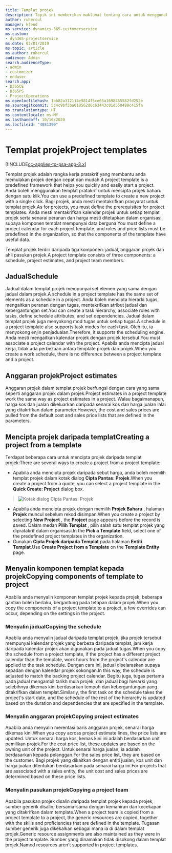 ```yaml
---
title: Templat projek
description: Topik ini memberikan maklumat tentang cara untuk menggunakan templat projek untuk persediaan projek pantas.
author: ruhercul
manager: kfend
ms.service: dynamics-365-customerservice
ms.custom:
- dyn365-projectservice
ms.date: 03/01/2019
ms.topic: article
ms.author: ruhercul
audience: Admin
search.audienceType:
- admin
- customizer
- enduser
search.app:
- D365CE
- D365PS
- ProjectOperations
ms.openlocfilehash: 1bb82a312114e9814f5ce65a1698455582fd252e
ms.sourcegitcommit: 5c4c9bf3ba018562d6cb3443c01d550489c415fa
ms.translationtype: HT
ms.contentlocale: ms-MY
ms.lasthandoff: 10/16/2020
ms.locfileid: "4081390"
---
```

# <a name="project-templates"></a><span data-ttu-id="3a76e-103">Templat projek</span><span class="sxs-lookup"><span data-stu-id="3a76e-103">Project templates</span></span> 

[!INCLUDE[cc-applies-to-psa-app-3.x](../includes/cc-applies-to-psa-app-3x.md)]

<span data-ttu-id="3a76e-104">Templat projek adalah rangka kerja pratakrif yang membantu anda memulakan projek dengan cepat dan mudah.</span><span class="sxs-lookup"><span data-stu-id="3a76e-104">A project template is a predefined framework that helps you quickly and easily start a project.</span></span> <span data-ttu-id="3a76e-105">Anda boleh menggunakan templat pratakrif untuk mencipta projek baharu dengan satu klik.</span><span class="sxs-lookup"><span data-stu-id="3a76e-105">You can use a predefined template to create a new project with a single click.</span></span> <span data-ttu-id="3a76e-106">Bagi projek, anda mesti mentakrifkan prasyarat untuk templat projek.</span><span class="sxs-lookup"><span data-stu-id="3a76e-106">As for projects, you must define the prerequisites for project templates.</span></span> <span data-ttu-id="3a76e-107">Anda mesti mentakrifkan kalendar projek untuk setiap templat projek serta senarai peranan dan harga mesti ditetapkan dalam organisasi, supaya komponen templat mempunyai data berguna.</span><span class="sxs-lookup"><span data-stu-id="3a76e-107">You must define a project calendar for each project template, and roles and price lists must be predefined in the organization, so that the components of the template have useful data.</span></span>

<span data-ttu-id="3a76e-108">Templat projek terdiri daripada tiga komponen: jadual, anggaran projek dan ahli pasukan projek.</span><span class="sxs-lookup"><span data-stu-id="3a76e-108">A project template consists of three components: a schedule, project estimates, and project team members.</span></span>

## <a name="schedule"></a><span data-ttu-id="3a76e-109">Jadual</span><span class="sxs-lookup"><span data-stu-id="3a76e-109">Schedule</span></span>

<span data-ttu-id="3a76e-110">Jadual dalam templat projek mempunyai set elemen yang sama dengan jadual dalam projek.</span><span class="sxs-lookup"><span data-stu-id="3a76e-110">A schedule in a project template has the same set of elements as a schedule in a project.</span></span> <span data-ttu-id="3a76e-111">Anda boleh mencipta hierarki tugas, mengaitkan peranan dengan tugas, mentakrifkan atribut jadual dan kebergantungan set.</span><span class="sxs-lookup"><span data-stu-id="3a76e-111">You can create a task hierarchy, associate roles with tasks, define schedule attributes, and set dependencies.</span></span> <span data-ttu-id="3a76e-112">Jadual dalam templat projek juga menyokong mod tugas untuk setiap tugas.</span><span class="sxs-lookup"><span data-stu-id="3a76e-112">A schedule in a project template also supports task modes for each task.</span></span> <span data-ttu-id="3a76e-113">Oleh itu, ia menyokong enjin penjadualan.</span><span class="sxs-lookup"><span data-stu-id="3a76e-113">Therefore, it supports the scheduling engine.</span></span> <span data-ttu-id="3a76e-114">Anda mesti mengaitkan kalendar projek dengan projek tersebut.</span><span class="sxs-lookup"><span data-stu-id="3a76e-114">You must associate a project calendar with the project.</span></span> <span data-ttu-id="3a76e-115">Apabila anda mencipta jadual kerja, tidak ada perbezaan antara template projek dan projek.</span><span class="sxs-lookup"><span data-stu-id="3a76e-115">When you create a work schedule, there is no difference between a project template and a project.</span></span>

## <a name="project-estimates"></a><span data-ttu-id="3a76e-116">Anggaran projek</span><span class="sxs-lookup"><span data-stu-id="3a76e-116">Project estimates</span></span>

<span data-ttu-id="3a76e-117">Anggaran projek dalam templat projek berfungsi dengan cara yang sama seperti anggaran projek dalam projek.</span><span class="sxs-lookup"><span data-stu-id="3a76e-117">Project estimates in a project template work the same way as project estimates in a project.</span></span> <span data-ttu-id="3a76e-118">Walau bagaimanapun, harga kos dan jualan dikeluarkan daripada senarai kos dan harga jualan lalai yang ditakrifkan dalam parameter.</span><span class="sxs-lookup"><span data-stu-id="3a76e-118">However, the cost and sales prices are pulled from the default cost and sales price lists that are defined in the parameters.</span></span>

## <a name="creating-a-project-from-a-template"></a><span data-ttu-id="3a76e-119">Mencipta projek daripada templat</span><span class="sxs-lookup"><span data-stu-id="3a76e-119">Creating a project from a template</span></span>
 
<span data-ttu-id="3a76e-120">Terdapat beberapa cara untuk mencipta projek daripada templat projek:</span><span class="sxs-lookup"><span data-stu-id="3a76e-120">There are several ways to create a project from a project template:</span></span>

- <span data-ttu-id="3a76e-121">Apabila anda mencipta projek daripada sebut harga, anda boleh memilih templat projek dalam kotak dialog **Cipta Pantas: Projek**.</span><span class="sxs-lookup"><span data-stu-id="3a76e-121">When you create a project from a quote, you can select a project template in the **Quick Create: Project** dialog box.</span></span>

> ![Kotak dialog Cipta Pantas: Projek](media/project-11.png)

- <span data-ttu-id="3a76e-123">Apabila anda mencipta projek dengan memilih **Projek Baharu** , halaman **Projek** muncul sebelum rekod disimpan.</span><span class="sxs-lookup"><span data-stu-id="3a76e-123">When you create a project by selecting **New Project** , the **Project** page appears before the record is saved.</span></span> <span data-ttu-id="3a76e-124">Dalam medan **Pilih Templat** , pilih salah satu templat projek yang dipratakrif dalam organisasi.</span><span class="sxs-lookup"><span data-stu-id="3a76e-124">In the **Pick a Template** field, select one of the predefined project templates in the organization.</span></span>
- <span data-ttu-id="3a76e-125">Gunakan **Cipta Projek daripada Templat** pada halaman **Entiti Templat**.</span><span class="sxs-lookup"><span data-stu-id="3a76e-125">Use **Create Project from a Template** on the **Template Entity** page.</span></span>

## <a name="copying-components-of-template-to-project"></a><span data-ttu-id="3a76e-126">Menyalin komponen templat kepada projek</span><span class="sxs-lookup"><span data-stu-id="3a76e-126">Copying components of template to project</span></span>

<span data-ttu-id="3a76e-127">Apabila anda menyalin komponen templat projek kepada projek, beberapa gantian boleh berlaku, bergantung pada tetapan dalam projek.</span><span class="sxs-lookup"><span data-stu-id="3a76e-127">When you copy the components of a project template to a project, a few overrides can occur, depending on the settings in the project.</span></span>

### <a name="copying-the-schedule"></a><span data-ttu-id="3a76e-128">Menyalin jadual</span><span class="sxs-lookup"><span data-stu-id="3a76e-128">Copying the schedule</span></span>

<span data-ttu-id="3a76e-129">Apabila anda menyalin jadual daripada templat projek, jika projek tersebut mempunyai kalendar projek yang berbeza daripada templat, jam kerja daripada kalendar projek akan digunakan pada jadual tugas.</span><span class="sxs-lookup"><span data-stu-id="3a76e-129">When you copy the schedule from a project template, if the project has a different project calendar than the template, work hours from the project's calendar are applied to the task schedule.</span></span> <span data-ttu-id="3a76e-130">Dengan cara ini, jadual diselaraskan supaya sepadan dengan kalendar projek sokongan.</span><span class="sxs-lookup"><span data-stu-id="3a76e-130">In this way, the schedule is adjusted to match the backing project calendar.</span></span> <span data-ttu-id="3a76e-131">Begitu juga, tugas pertama pada jadual mengambil tarikh mula projek, dan jadual bagi hierarki yang selebihnya dikemas kini berdasarkan tempoh dan kebergantungan yang ditakrifkan dalam templat.</span><span class="sxs-lookup"><span data-stu-id="3a76e-131">Similarly, the first task on the schedule takes the project's start date, and the schedule of the rest of the hierarchy is updated based on the duration and dependencies that are specified in the template.</span></span> 

### <a name="copying-project-estimates"></a><span data-ttu-id="3a76e-132">Menyalin anggaran projek</span><span class="sxs-lookup"><span data-stu-id="3a76e-132">Copying project estimates</span></span> 

<span data-ttu-id="3a76e-133">Apabila anda menyalin merentasi baris anggaran projek, senarai harga dikemas kini.</span><span class="sxs-lookup"><span data-stu-id="3a76e-133">When you copy across project estimate lines, the price lists are updated.</span></span> <span data-ttu-id="3a76e-134">Untuk senarai harga kos, kemas kini ini adalah berdasarkan unit pemilikan projek.</span><span class="sxs-lookup"><span data-stu-id="3a76e-134">For the cost price list, these updates are based on the owning unit of the project.</span></span> <span data-ttu-id="3a76e-135">Untuk senarai harga jualan, ia adalah berdasarkan kepada pelanggan.</span><span class="sxs-lookup"><span data-stu-id="3a76e-135">For the sales price list, they are based on the customer.</span></span> <span data-ttu-id="3a76e-136">Bagi projek yang dikaitkan dengan entiti jualan, kos unit dan harga jualan ditentukan berdasarkan pada senarai harga ini.</span><span class="sxs-lookup"><span data-stu-id="3a76e-136">For projects that are associated with a sales entity, the unit cost and sales prices are determined based on these price lists.</span></span>

### <a name="copying-a-project-team"></a><span data-ttu-id="3a76e-137">Menyalin pasukan projek</span><span class="sxs-lookup"><span data-stu-id="3a76e-137">Copying a project team</span></span>

<span data-ttu-id="3a76e-138">Apabila pasukan projek disalin daripada templat projek kepada projek, sumber generik disalin, bersama-sama dengan kemahiran dan kecekapan yang ditakrifkan dalam template.</span><span class="sxs-lookup"><span data-stu-id="3a76e-138">When a project team is copied from a project template to a project, the generic resources are copied, together with the skills and proficiencies that are defined in the template.</span></span> <span data-ttu-id="3a76e-139">Tugasan sumber generik juga dikekalkan sebagai mana ia di dalam templat projek.</span><span class="sxs-lookup"><span data-stu-id="3a76e-139">Generic resource assignments are also maintained as they were in the project template.</span></span> <span data-ttu-id="3a76e-140">Sumber yang dinamakan tidak disokong dalam templat projek.</span><span class="sxs-lookup"><span data-stu-id="3a76e-140">Named resources aren't supported in project templates.</span></span>
